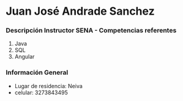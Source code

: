 # Juan José Andrade Sanchez 

### Descripción Instructor SENA - Competencias referentes

1. Java
2. SQL
3. Angular

### Información General

- Lugar de residencia: Neiva
- celular: 3273843495
